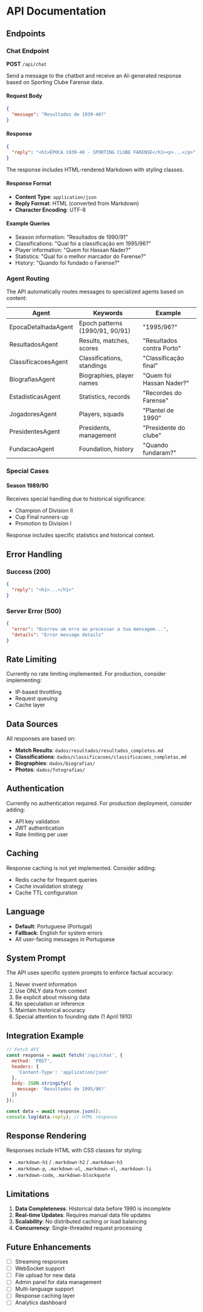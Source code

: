 # API Documentation

## Endpoints

### Chat Endpoint

**POST** `/api/chat`

Send a message to the chatbot and receive an AI-generated response based on Sporting Clube Farense data.

#### Request Body

```json
{
  "message": "Resultados de 1939-40?"
}
```

#### Response

```json
{
  "reply": "<h1>ÉPOCA 1939-40 - SPORTING CLUBE FARENSE</h1><p>...</p>"
}
```

The response includes HTML-rendered Markdown with styling classes.

#### Response Format

- **Content Type**: `application/json`
- **Reply Format**: HTML (converted from Markdown)
- **Character Encoding**: UTF-8

#### Example Queries

- Season information: "Resultados de 1990/91"
- Classifications: "Qual foi a classificação em 1995/96?"
- Player information: "Quem foi Hassan Nader?"
- Statistics: "Qual foi o melhor marcador do Farense?"
- History: "Quando foi fundado o Farense?"

### Agent Routing

The API automatically routes messages to specialized agents based on content:

| Agent | Keywords | Example |
|-------|----------|---------|
| EpocaDetalhadaAgent | Epoch patterns (1990/91, 90/91) | "1995/96?" |
| ResultadosAgent | Results, matches, scores | "Resultados contra Porto" |
| ClassificacoesAgent | Classifications, standings | "Classificação final" |
| BiografiasAgent | Biographies, player names | "Quem foi Hassan Nader?" |
| EstadisticasAgent | Statistics, records | "Recordes do Farense" |
| JogadoresAgent | Players, squads | "Plantel de 1990" |
| PresidentesAgent | Presidents, management | "Presidente do clube" |
| FundacaoAgent | Foundation, history | "Quando fundaram?" |

### Special Cases

#### Season 1989/90

Receives special handling due to historical significance:
- Champion of Division II
- Cup Final runners-up
- Promotion to Division I

Response includes specific statistics and historical context.

## Error Handling

### Success (200)

```json
{
  "reply": "<h1>...</h1>"
}
```

### Server Error (500)

```json
{
  "error": "Ocorreu um erro ao processar a tua mensagem...",
  "details": "Error message details"
}
```

## Rate Limiting

Currently no rate limiting implemented. For production, consider implementing:
- IP-based throttling
- Request queuing
- Cache layer

## Data Sources

All responses are based on:

- **Match Results**: `dados/resultados/resultados_completos.md`
- **Classifications**: `dados/classificacoes/classificacoes_completas.md`
- **Biographies**: `dados/biografias/`
- **Photos**: `dados/fotografias/`

## Authentication

Currently no authentication required. For production deployment, consider adding:
- API key validation
- JWT authentication
- Rate limiting per user

## Caching

Response caching is not yet implemented. Consider adding:
- Redis cache for frequent queries
- Cache invalidation strategy
- Cache TTL configuration

## Language

- **Default**: Portuguese (Portugal)
- **Fallback**: English for system errors
- All user-facing messages in Portuguese

## System Prompt

The API uses specific system prompts to enforce factual accuracy:

1. Never invent information
2. Use ONLY data from context
3. Be explicit about missing data
4. No speculation or inference
5. Maintain historical accuracy
6. Special attention to founding date (1 April 1910)

## Integration Example

```javascript
// Fetch API
const response = await fetch('/api/chat', {
  method: 'POST',
  headers: {
    'Content-Type': 'application/json'
  },
  body: JSON.stringify({
    message: 'Resultados de 1995/96?'
  })
});

const data = await response.json();
console.log(data.reply); // HTML response
```

## Response Rendering

Responses include HTML with CSS classes for styling:
- `.markdown-h1` / `.markdown-h2` / `.markdown-h3`
- `.markdown-p`, `.markdown-ul`, `.markdown-ol`, `.markdown-li`
- `.markdown-code`, `.markdown-blockquote`

## Limitations

1. **Data Completeness**: Historical data before 1990 is incomplete
2. **Real-time Updates**: Requires manual data file updates
3. **Scalability**: No distributed caching or load balancing
4. **Concurrency**: Single-threaded request processing

## Future Enhancements

- [ ] Streaming responses
- [ ] WebSocket support
- [ ] File upload for new data
- [ ] Admin panel for data management
- [ ] Multi-language support
- [ ] Response caching layer
- [ ] Analytics dashboard
